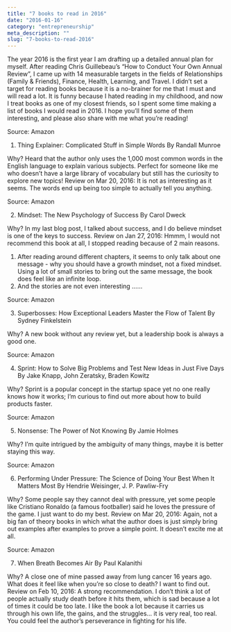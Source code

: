 ```yaml
---
title: "7 books to read in 2016"
date: "2016-01-16"
category: "entrepreneurship"
meta_description: ""
slug: "7-books-to-read-2016"
---
```


The year 2016 is the first year I am drafting up a detailed annual plan for myself. After reading Chris Guillebeau’s “How to Conduct Your Own Annual Review”, I came up with 14 measurable targets in the fields of Relationships (Family & Friends), Finance, Health, Learning, and Travel. I didn’t set a target for reading books because it is a no-brainer for me that I must and will read a lot. It is funny because I hated reading in my childhood, and now I treat books as one of my closest friends, so I spent some time making a list of books I would read in 2016. I hope you’ll find some of them interesting, and please also share with me what you’re reading!



Source: Amazon

1. Thing Explainer: Complicated Stuff in Simple Words
By Randall Munroe

Why? Heard that the author only uses the 1,000 most common words in the English language to explain various subjects. Perfect for someone like me who doesn’t have a large library of vocabulary but still has the curiosity to explore new topics!
Review on Mar 20, 2016: It is not as interesting as it seems. The words end up being too simple to actually tell you anything.



Source: Amazon

2. Mindset: The New Psychology of Success
By Carol Dweck

Why? In my last blog post, I talked about success, and I do believe mindset is one of the keys to success.
Review on Jan 27, 2016: Hmmm, I would not recommend this book at all, I stopped reading because of 2 main reasons.
1) After reading around different chapters, it seems to only talk about one message - why you should have a growth mindset, not a fixed mindset. Using a lot of small stories to bring out the same message, the book does feel like an infinite loop.
2) And the stories are not even interesting ……



Source: Amazon

3. Superbosses: How Exceptional Leaders Master the Flow of Talent
By Sydney Finkelstein

Why? A new book without any review yet, but a leadership book is always a good one.



Source: Amazon

4. Sprint: How to Solve Big Problems and Test New Ideas in Just Five Days
By Jake Knapp, John Zeratsky, Braden Kowitz

Why? Sprint is a popular concept in the startup space yet no one really knows how it works; I’m curious to find out more about how to build products faster.



Source: Amazon

5. Nonsense: The Power of Not Knowing
By Jamie Holmes

Why? I’m quite intrigued by the ambiguity of many things, maybe it is better staying this way.



Source: Amazon

6. Performing Under Pressure: The Science of Doing Your Best When It Matters Most
By Hendrie Weisinger, J. P. Pawliw-Fry

Why? Some people say they cannot deal with pressure, yet some people like Cristiano Ronaldo (a famous footballer) said he loves the pressure of the game. I just want to do my best.
Review on Mar 20, 2016: Again, not a big fan of theory books in which what the author does is just simply bring out examples after examples to prove a simple point. It doesn’t excite me at all.



Source: Amazon

7. When Breath Becomes Air
By Paul Kalanithi

Why? A close one of mine passed away from lung cancer 16 years ago. What does it feel like when you’re so close to death? I want to find out.
Review on Feb 10, 2016: A strong recommendation. I don’t think a lot of people actually study death before it hits them, which is sad because a lot of times it could be too late. I like the book a lot because it carries us through his own life, the gains, and the struggles… it is very real, too real. You could feel the author’s perseverance in fighting for his life.